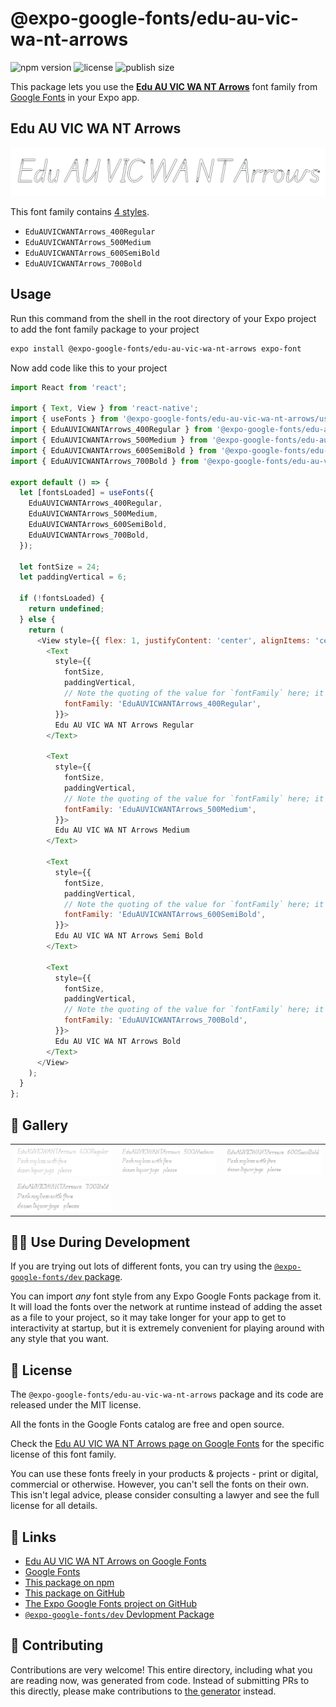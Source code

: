 # @expo-google-fonts/edu-au-vic-wa-nt-arrows

![npm version](https://flat.badgen.net/npm/v/@expo-google-fonts/edu-au-vic-wa-nt-arrows)
![license](https://flat.badgen.net/github/license/expo/google-fonts)
![publish size](https://flat.badgen.net/packagephobia/install/@expo-google-fonts/edu-au-vic-wa-nt-arrows)

This package lets you use the [**Edu AU VIC WA NT Arrows**](https://fonts.google.com/specimen/Edu+AU+VIC+WA+NT+Arrows) font family from [Google Fonts](https://fonts.google.com/) in your Expo app.

## Edu AU VIC WA NT Arrows

![Edu AU VIC WA NT Arrows](./font-family.png)

This font family contains [4 styles](#-gallery).

- `EduAUVICWANTArrows_400Regular`
- `EduAUVICWANTArrows_500Medium`
- `EduAUVICWANTArrows_600SemiBold`
- `EduAUVICWANTArrows_700Bold`

## Usage

Run this command from the shell in the root directory of your Expo project to add the font family package to your project
```sh
expo install @expo-google-fonts/edu-au-vic-wa-nt-arrows expo-font
```

Now add code like this to your project
```js
import React from 'react';

import { Text, View } from 'react-native';
import { useFonts } from '@expo-google-fonts/edu-au-vic-wa-nt-arrows/useFonts';
import { EduAUVICWANTArrows_400Regular } from '@expo-google-fonts/edu-au-vic-wa-nt-arrows/400Regular';
import { EduAUVICWANTArrows_500Medium } from '@expo-google-fonts/edu-au-vic-wa-nt-arrows/500Medium';
import { EduAUVICWANTArrows_600SemiBold } from '@expo-google-fonts/edu-au-vic-wa-nt-arrows/600SemiBold';
import { EduAUVICWANTArrows_700Bold } from '@expo-google-fonts/edu-au-vic-wa-nt-arrows/700Bold';

export default () => {
  let [fontsLoaded] = useFonts({
    EduAUVICWANTArrows_400Regular,
    EduAUVICWANTArrows_500Medium,
    EduAUVICWANTArrows_600SemiBold,
    EduAUVICWANTArrows_700Bold,
  });

  let fontSize = 24;
  let paddingVertical = 6;

  if (!fontsLoaded) {
    return undefined;
  } else {
    return (
      <View style={{ flex: 1, justifyContent: 'center', alignItems: 'center' }}>
        <Text
          style={{
            fontSize,
            paddingVertical,
            // Note the quoting of the value for `fontFamily` here; it expects a string!
            fontFamily: 'EduAUVICWANTArrows_400Regular',
          }}>
          Edu AU VIC WA NT Arrows Regular
        </Text>

        <Text
          style={{
            fontSize,
            paddingVertical,
            // Note the quoting of the value for `fontFamily` here; it expects a string!
            fontFamily: 'EduAUVICWANTArrows_500Medium',
          }}>
          Edu AU VIC WA NT Arrows Medium
        </Text>

        <Text
          style={{
            fontSize,
            paddingVertical,
            // Note the quoting of the value for `fontFamily` here; it expects a string!
            fontFamily: 'EduAUVICWANTArrows_600SemiBold',
          }}>
          Edu AU VIC WA NT Arrows Semi Bold
        </Text>

        <Text
          style={{
            fontSize,
            paddingVertical,
            // Note the quoting of the value for `fontFamily` here; it expects a string!
            fontFamily: 'EduAUVICWANTArrows_700Bold',
          }}>
          Edu AU VIC WA NT Arrows Bold
        </Text>
      </View>
    );
  }
};

```

## 🔡 Gallery


||||
|-|-|-|
|![EduAUVICWANTArrows_400Regular](.//400Regular/EduAUVICWANTArrows_400Regular.ttf.png)|![EduAUVICWANTArrows_500Medium](.//500Medium/EduAUVICWANTArrows_500Medium.ttf.png)|![EduAUVICWANTArrows_600SemiBold](.//600SemiBold/EduAUVICWANTArrows_600SemiBold.ttf.png)||
|![EduAUVICWANTArrows_700Bold](.//700Bold/EduAUVICWANTArrows_700Bold.ttf.png)||||


## 👩‍💻 Use During Development

If you are trying out lots of different fonts, you can try using the [`@expo-google-fonts/dev` package](https://github.com/expo/google-fonts/tree/master/font-packages/dev#readme).

You can import *any* font style from any Expo Google Fonts package from it. It will load the fonts
over the network at runtime instead of adding the asset as a file to your project, so it may take longer
for your app to get to interactivity at startup, but it is extremely convenient
for playing around with any style that you want.

## 📖 License

The `@expo-google-fonts/edu-au-vic-wa-nt-arrows` package and its code are released under the MIT license.

All the fonts in the Google Fonts catalog are free and open source.

Check the [Edu AU VIC WA NT Arrows page on Google Fonts](https://fonts.google.com/specimen/Edu+AU+VIC+WA+NT+Arrows) for the specific license of this font family.

You can use these fonts freely in your products & projects - print or digital, commercial or otherwise. However, you can't sell the fonts on their own. This isn't legal advice, please consider consulting a lawyer and see the full license for all details.

## 🔗 Links

- [Edu AU VIC WA NT Arrows on Google Fonts](https://fonts.google.com/specimen/Edu+AU+VIC+WA+NT+Arrows)
- [Google Fonts](https://fonts.google.com/)
- [This package on npm](https://www.npmjs.com/package/@expo-google-fonts/edu-au-vic-wa-nt-arrows)
- [This package on GitHub](https://github.com/expo/google-fonts/tree/master/font-packages/edu-au-vic-wa-nt-arrows)
- [The Expo Google Fonts project on GitHub](https://github.com/expo/google-fonts)
- [`@expo-google-fonts/dev` Devlopment Package](https://github.com/expo/google-fonts/tree/master/font-packages/dev)

## 🤝 Contributing

Contributions are very welcome! This entire directory, including what you are reading now, was generated from code. Instead of submitting PRs to this directly, please make contributions to [the generator](https://github.com/expo/google-fonts/tree/master/packages/generator) instead.
